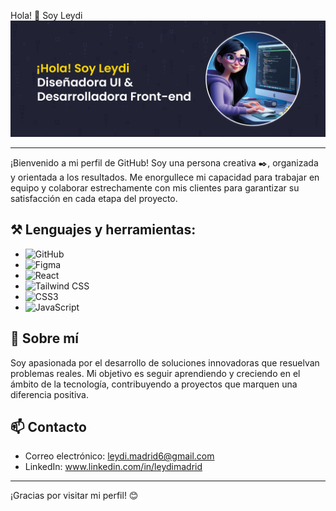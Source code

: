 
Hola! 👋 Soy Leydi
<img src="/portada.jpg" alt="portada" width="1072"/> </p>

---

¡Bienvenido a mi perfil de GitHub! Soy una persona creativa ✒️, organizada y orientada a los resultados. Me enorgullece mi capacidad para trabajar en equipo y colaborar estrechamente con mis clientes para garantizar su satisfacción en cada etapa del proyecto.

## ⚒️ Lenguajes y herramientas:

- ![GitHub](https://img.shields.io/badge/GitHub-181717?style=for-the-badge&logo=github&logoColor=white)
- ![Figma](https://img.shields.io/badge/Figma-F24E1E?style=for-the-badge&logo=figma&logoColor=white)
- ![React](https://img.shields.io/badge/React-20232A?style=for-the-badge&logo=react&logoColor=61DAFB)
- ![Tailwind CSS](https://img.shields.io/badge/Tailwind%20CSS-06B6D4?style=for-the-badge&logo=tailwindcss&logoColor=white)
- ![CSS3](https://img.shields.io/badge/CSS3-1572B6?style=for-the-badge&logo=css3&logoColor=white)
- ![JavaScript](https://img.shields.io/badge/JavaScript-F7DF1E?style=for-the-badge&logo=javascript&logoColor=black)


## 🚀 Sobre mí

Soy apasionada por el desarrollo de soluciones innovadoras que resuelvan problemas reales. Mi objetivo es seguir aprendiendo y creciendo en el ámbito de la tecnología, contribuyendo a proyectos que marquen una diferencia positiva.

## 📫 Contacto

- Correo electrónico: leydi.madrid6@gmail.com
- LinkedIn: www.linkedin.com/in/leydimadrid

---

¡Gracias por visitar mi perfil! 😊
